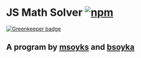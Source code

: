 # JS Math Solver [![npm](https://nodei.co/npm/msoyks-math-solver.png)](https://npmjs.org/package/msoyks-math-solver)
[![Greenkeeper badge](https://badges.greenkeeper.io/msoyks/js-math-solver.svg)](https://greenkeeper.io/)
## A program by [msoyks](https://github.com/msoyks) and [bsoyka](https://github.com/bsoyka)
